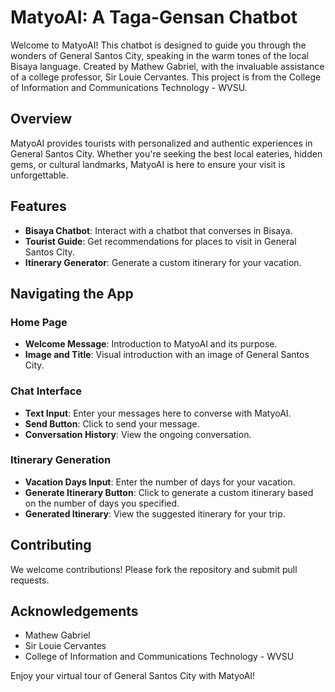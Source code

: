 # MatyoAI: A Taga-Gensan Chatbot

Welcome to MatyoAI! This chatbot is designed to guide you through the wonders of General Santos City, speaking in the warm tones of the local Bisaya language. Created by Mathew Gabriel, with the invaluable assistance of a college professor, Sir Louie Cervantes. This project is from the College of Information and Communications Technology - WVSU.

## Overview

MatyoAI provides tourists with personalized and authentic experiences in General Santos City. Whether you're seeking the best local eateries, hidden gems, or cultural landmarks, MatyoAI is here to ensure your visit is unforgettable.

## Features

- **Bisaya Chatbot**: Interact with a chatbot that converses in Bisaya.
- **Tourist Guide**: Get recommendations for places to visit in General Santos City.
- **Itinerary Generator**: Generate a custom itinerary for your vacation.

## Navigating the App

### Home Page

- **Welcome Message**: Introduction to MatyoAI and its purpose.
- **Image and Title**: Visual introduction with an image of General Santos City.

### Chat Interface

- **Text Input**: Enter your messages here to converse with MatyoAI.
- **Send Button**: Click to send your message.
- **Conversation History**: View the ongoing conversation.

### Itinerary Generation

- **Vacation Days Input**: Enter the number of days for your vacation.
- **Generate Itinerary Button**: Click to generate a custom itinerary based on the number of days you specified.
- **Generated Itinerary**: View the suggested itinerary for your trip.

## Contributing

We welcome contributions! Please fork the repository and submit pull requests.

## Acknowledgements

- Mathew Gabriel
- Sir Louie Cervantes
- College of Information and Communications Technology - WVSU

Enjoy your virtual tour of General Santos City with MatyoAI!

